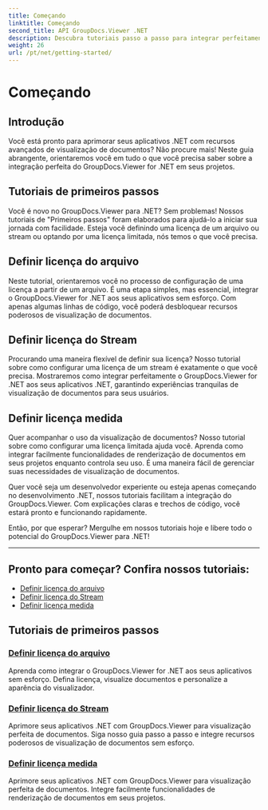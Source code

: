 ```yaml
---
title: Começando
linktitle: Começando
second_title: API GroupDocs.Viewer .NET
description: Descubra tutoriais passo a passo para integrar perfeitamente o GroupDocs.Viewer for .NET aos seus aplicativos. Aprenda a definir licenças e personalizar a aparência do visualizador.
weight: 26
url: /pt/net/getting-started/
---
```


# Começando


## Introdução

Você está pronto para aprimorar seus aplicativos .NET com recursos avançados de visualização de documentos? Não procure mais! Neste guia abrangente, orientaremos você em tudo o que você precisa saber sobre a integração perfeita do GroupDocs.Viewer for .NET em seus projetos.

## Tutoriais de primeiros passos

Você é novo no GroupDocs.Viewer para .NET? Sem problemas! Nossos tutoriais de "Primeiros passos" foram elaborados para ajudá-lo a iniciar sua jornada com facilidade. Esteja você definindo uma licença de um arquivo ou stream ou optando por uma licença limitada, nós temos o que você precisa.

## Definir licença do arquivo

Neste tutorial, orientaremos você no processo de configuração de uma licença a partir de um arquivo. É uma etapa simples, mas essencial, integrar o GroupDocs.Viewer for .NET aos seus aplicativos sem esforço. Com apenas algumas linhas de código, você poderá desbloquear recursos poderosos de visualização de documentos.

## Definir licença do Stream

Procurando uma maneira flexível de definir sua licença? Nosso tutorial sobre como configurar uma licença de um stream é exatamente o que você precisa. Mostraremos como integrar perfeitamente o GroupDocs.Viewer for .NET aos seus aplicativos .NET, garantindo experiências tranquilas de visualização de documentos para seus usuários.

## Definir licença medida

Quer acompanhar o uso da visualização de documentos? Nosso tutorial sobre como configurar uma licença limitada ajuda você. Aprenda como integrar facilmente funcionalidades de renderização de documentos em seus projetos enquanto controla seu uso. É uma maneira fácil de gerenciar suas necessidades de visualização de documentos.

Quer você seja um desenvolvedor experiente ou esteja apenas começando no desenvolvimento .NET, nossos tutoriais facilitam a integração do GroupDocs.Viewer. Com explicações claras e trechos de código, você estará pronto e funcionando rapidamente.

Então, por que esperar? Mergulhe em nossos tutoriais hoje e libere todo o potencial do GroupDocs.Viewer para .NET!

---

## Pronto para começar? Confira nossos tutoriais:

- [Definir licença do arquivo](./set-license-from-file/)
- [Definir licença do Stream](./set-license-from-stream/)
- [Definir licença medida](./set-metered-license/)

## Tutoriais de primeiros passos
### [Definir licença do arquivo](./set-license-from-file/)
Aprenda como integrar o GroupDocs.Viewer for .NET aos seus aplicativos sem esforço. Defina licença, visualize documentos e personalize a aparência do visualizador.
### [Definir licença do Stream](./set-license-from-stream/)
Aprimore seus aplicativos .NET com GroupDocs.Viewer para visualização perfeita de documentos. Siga nosso guia passo a passo e integre recursos poderosos de visualização de documentos sem esforço.
### [Definir licença medida](./set-metered-license/)
Aprimore seus aplicativos .NET com GroupDocs.Viewer para visualização perfeita de documentos. Integre facilmente funcionalidades de renderização de documentos em seus projetos.